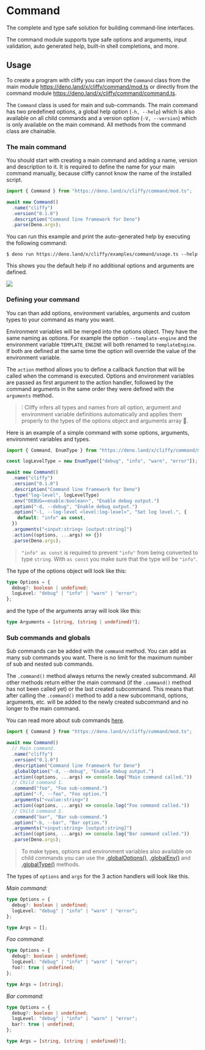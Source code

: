 # Command

The complete and type safe solution for building command-line interfaces.

The command module supports type safe options and arguments, input validation,
auto generated help, built-in shell completions, and more.

## Usage

To create a program with cliffy you can import the `Command` class from the main
module https://deno.land/x/cliffy/command/mod.ts or directly from the command
module https://deno.land/x/cliffy/command/command.ts.

The `Command` class is used for main and sub-commands. The main command has two
predefined options, a global help option (`-h, --help`) which is also available
on all child commands and a version option (`-V, --version`) which is only
available on the main command. All methods from the command class are chainable.

### The main command

You should start with creating a main command and adding a name, version and
description to it. It is required to define the name for your main command
manually, because cliffy cannot know the name of the installed script.

```typescript
import { Command } from "https://deno.land/x/cliffy/command/mod.ts";

await new Command()
  .name("cliffy")
  .version("0.1.0")
  .description("Command line framework for Deno")
  .parse(Deno.args);
```

You can run this example and print the auto-generated help by executing the
following command:

```console
$ deno run https://deno.land/x/cliffy/examples/command/usage.ts --help
```

This shows you the default help if no additional options and arguments are
defined.

![](assets/img/usage.gif)

### Defining your command

You can than add options, environment variables, arguments and custom types to
your command as many you want.

Environment variables will be merged into the options object. They have the same
naming as options. For example the option `--template-engine` and the
environment variable `TEMPLATE_ENGINE` will both renamed to `templateEngine`. If
both are defined at the same time the option will override the value of the
environment variable.

The `action` method allows you to define a callback function that will be called
when the command is executed. Options and environment variables are passed as
first argument to the action handler, followed by the command arguments in the
same order they were defined with the `arguments` method.

> ❕ Cliffy infers all types and names from all option, argument and environment
> variable definitions automatically and applies them properly to the types of
> the options object and arguments array 🚀.

Here is an example of a simple command with some options, arguments, environment
variables and types.

```typescript
import { Command, EnumType } from "https://deno.land/x/cliffy/command/mod.ts";

const logLevelType = new EnumType(["debug", "info", "warn", "error"]);

await new Command()
  .name("cliffy")
  .version("0.1.0")
  .description("Command line framework for Deno")
  .type("log-level", logLevelType)
  .env("DEBUG=<enable:boolean>", "Enable debug output.")
  .option("-d, --debug", "Enable debug output.")
  .option("-l, --log-level <level:log-level>", "Set log level.", {
    default: "info" as const,
  })
  .arguments("<input:string> [output:string]")
  .action((options, ...args) => {})
  .parse(Deno.args);
```

> `"info" as const` is required to prevent `"info"` from being converted to type
> `string`. With `as const` you make sure that the type will be `"info"`.

The type of the options object will look like this:

```ts
type Options = {
  debug?: boolean | undefined;
  logLevel: "debug" | "info" | "warn" | "error";
};
```

and the type of the arguments array will look like this:

```ts
type Arguments = [string, (string | undefined)?];
```

### Sub commands and globals

Sub commands can be added with the `command` method. You can add as many sub
commands you want. There is no limit for the maximum number of sub and nested
sub commands.

The `.command()` method always returns the newly created subcommand. All other
methods return either the main command (if the `.command()` method has not been
called yet) or the last created subcommand. This means that after calling the
`.command()` method to add a new subcommand, options, arguments, etc. will be
added to the newly created subcommand and no longer to the main command.

You can read more about sub commands [here](./sub_commands.md).

```typescript
import { Command } from "https://deno.land/x/cliffy/command/mod.ts";

await new Command()
  // Main command.
  .name("cliffy")
  .version("0.1.0")
  .description("Command line framework for Deno")
  .globalOption("-d, --debug", "Enable debug output.")
  .action((options, ...args) => console.log("Main command called."))
  // Child command 1.
  .command("foo", "Foo sub-command.")
  .option("-f, --foo", "Foo option.")
  .arguments("<value:string>")
  .action((options, ...args) => console.log("Foo command called."))
  // Child command 2.
  .command("bar", "Bar sub-command.")
  .option("-b, --bar", "Bar option.")
  .arguments("<input:string> [output:string]")
  .action((options, ...args) => console.log("Bar command called."))
  .parse(Deno.args);
```

> To make types, options and environment variables also available on child
> commands you can use the [.globalOptions()](./options.md#global-options),
> [.globalEnv()](./environment_variables.md#global-environment-variables) and
> [.globalType()](./types.md#global-types) methods.

The types of `options` and `args` for the 3 action handlers will look like this.

_Main command:_

```ts
type Options = {
  debug?: boolean | undefined;
  logLevel: "debug" | "info" | "warn" | "error";
};

type Args = [];
```

_Foo command:_

```ts
type Options = {
  debug?: boolean | undefined;
  logLevel: "debug" | "info" | "warn" | "error";
  foo?: true | undefined;
};

type Args = [string];
```

_Bar command:_

```ts
type Options = {
  debug?: boolean | undefined;
  logLevel: "debug" | "info" | "warn" | "error";
  bar?: true | undefined;
};

type Args = [string, (string | undefined)?];
```
